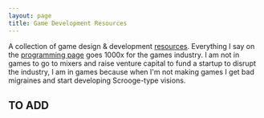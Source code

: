 ```yaml
---
layout: page
title: Game Development Resources
---
```


A collection of game design & development [resources](..). Everything I say on the [programming page](../programming) goes 1000x for the games industry. I am not in games to go to mixers and raise venture capital to fund a startup to disrupt the industry, I am in games because when I'm not making games I get bad migraines and start developing Scrooge-type visions.

## TO ADD